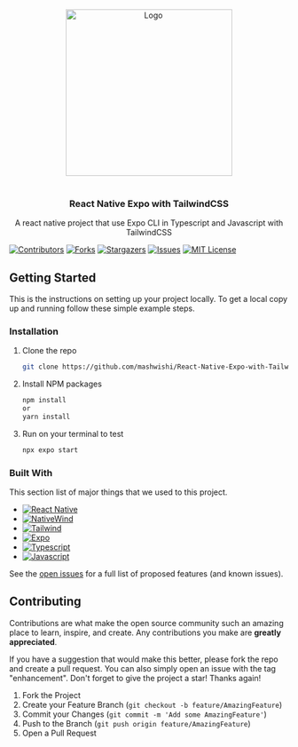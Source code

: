 

<br />
<div align="center">
<br />
  <a href="https://github.com/mashwishi/React-Native-Expo-with-TailwindCSS">
    <img src="https://i.imgur.com/BqGt0UV.png" alt="Logo" width="300">
  </a>
<br /><br />
  <h3 align="center">React Native Expo with TailwindCSS</h3>
  <p align="center">
	A react native project that use Expo CLI in Typescript and Javascript with TailwindCSS
  </p>
</div>



[![Contributors][contributors-shield]][contributors-url]
[![Forks][forks-shield]][forks-url]
[![Stargazers][stars-shield]][stars-url]
[![Issues][issues-shield]][issues-url]
[![MIT License][license-shield]][license-url]


<!-- GETTING STARTED -->
## Getting Started

This is the instructions on setting up your project locally.
To get a local copy up and running follow these simple example steps.

### Installation

1. Clone the repo
   ```sh
   git clone https://github.com/mashwishi/React-Native-Expo-with-TailwindCSS.git
   ```
2. Install NPM packages 
   ```sh
   npm install
   or
   yarn install
   ```
3. Run on your terminal to test 
   ```sh
   npx expo start
   ```

### Built With

This section list of major things that we used to this project. 

* [![React Native][ReactNative]][ReactNative-url]
* [![NativeWind][NativeWind]][NativeWind-url]
* [![Tailwind][Tailwind]][Tailwind-url]
* [![Expo][Expo]][Expo-url]
* [![Typescript][Typescript]][Typescript-url]
* [![Javascript][Javascript]][Javascript-url]


See the [open issues](https://github.com/mashwishi/kohee/issues) for a full list of proposed features (and known issues).


<!-- CONTRIBUTING -->
## Contributing

Contributions are what make the open source community such an amazing place to learn, inspire, and create. Any contributions you make are **greatly appreciated**.

If you have a suggestion that would make this better, please fork the repo and create a pull request. You can also simply open an issue with the tag "enhancement".
Don't forget to give the project a star! Thanks again!

1. Fork the Project
2. Create your Feature Branch (`git checkout -b feature/AmazingFeature`)
3. Commit your Changes (`git commit -m 'Add some AmazingFeature'`)
4. Push to the Branch (`git push origin feature/AmazingFeature`)
5. Open a Pull Request

<!-- MARKDOWN LINKS & IMAGES -->
<!-- https://www.markdownguide.org/basic-syntax/#reference-style-links -->
[contributors-shield]: https://img.shields.io/github/contributors/mashwishi/React-Native-Expo-with-TailwindCSS.svg?style=for-the-badge
[contributors-url]: https://github.com/mashwishi/React-Native-Expo-with-TailwindCSS/graphs/contributors
[forks-shield]: https://img.shields.io/github/forks/mashwishi/React-Native-Expo-with-TailwindCSS.svg?style=for-the-badge
[forks-url]: https://github.com/mashwishi/React-Native-Expo-with-TailwindCSS/network/members
[stars-shield]: https://img.shields.io/github/stars/mashwishi/React-Native-Expo-with-TailwindCSS.svg?style=for-the-badge
[stars-url]: https://github.com/mashwishi/React-Native-Expo-with-TailwindCSS/stargazers
[issues-shield]: https://img.shields.io/github/issues/mashwishi/React-Native-Expo-with-TailwindCSS.svg?style=for-the-badge
[issues-url]: https://github.com/mashwishi/React-Native-Expo-with-TailwindCSS/issues
[license-shield]: https://img.shields.io/github/license/mashwishi/React-Native-Expo-with-TailwindCSS.svg?style=for-the-badge
[license-url]: https://github.com/mashwishi/React-Native-Expo-with-TailwindCSS/blob/main/LICENSE

[ReactNative]: https://img.shields.io/badge/React_Native-20232A?style=for-the-badge&logo=react&logoColor=61DAFB
[ReactNative-url]: https://reactnative.dev/

[NativeWind]: https://img.shields.io/badge/NativeWind-20232A?style=for-the-badge&logo=react&logoColor=61DAFB
[NativeWind-url]: https://www.nativewind.dev/quick-starts/expo

[Tailwind]: https://img.shields.io/badge/Tailwind-0EA5E9?style=for-the-badge&logo=TailwindCSS&logoColor=white
[Tailwind-url]: https://tailwindcss.com/

[Expo]: https://img.shields.io/badge/Expo-FFFFFF?style=for-the-badge&logo=Expo&logoColor=01001F
[Expo-url]: https://expo.io/

[Typescript]: https://img.shields.io/badge/Typescript-3178C6?style=for-the-badge&logo=Typescript&logoColor=FFFFFF
[Typescript-url]: https://www.typescriptlang.org/

[Javascript]: https://img.shields.io/badge/Javascript-EAD51C?style=for-the-badge&logo=Javascript&logoColor=01001F
[Javascript-url]: https://youtu.be/dQw4w9WgXcQ


